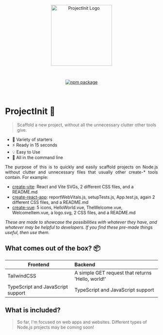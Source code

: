 <p align="center">
  <a href="https://projectinit.0boris.tech" target="_blank" rel="noopener noreferrer">
    <img width="200" src="https://0boris.tech/projectinit.svg" alt="ProjectInit Logo">
  </a>
  
</p>
<br/>
<p align="center">
  <a href="https://npmjs.com/package/projectinit"><img src="https://img.shields.io/npm/v/projectinit.svg" alt="npm package"></a><br/>
</p>
<br/>

# ProjectInit 🎈
> Scaffold a new project, without all the unnecessary clutter other tools give.

- 🎨 Variety of starters
- ⚡ Ready in 15 seconds
- 💡 Easy to Use
- 🔧 All in the command line

<p align="justify">
  The purpose of this is to quickly and easily scaffold projects on Node.js without clutter and unnecessary files that usually other create-* tools contain. For example:
</p>

- <a href="https://vite.new/">create-vite</a>: React and Vite SVGs, 2 different CSS files, and a README.md
- <a href="https://create-react-app.dev/">create-react-app</a>: reportWebVitals.js, setupTests.js, App.test.js, again 2 different CSS files, and a README.md
- <a href="https://www.npmjs.com/package/create-vue">create-vue</a>: 5 icons, HelloWorld.vue, TheWelcome.vue, WelcomeItem.vue, a logo.svg, 2 CSS files, and a README.md
  
_These are made to showcase the possibilities with whatever they have, and whatever may be helpful to developers. If you find these pre-made things useful, then use them._

## What comes out of the box? 📦
 
| Frontend                                              | Backend                                              |
| ----------------------------------------------------- | :--------------------------------------------------- |
| TailwindCSS                                           | A simple GET request that returns 'Hello, world!'    |
| TypeScript and JavaScript support                     | TypeScript and JavaScript support                    |

## What is included?
> So far, I'm focused on web apps and websites. Different types of Node.js projects may be coming soon!

